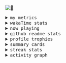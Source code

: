 [![🐙](https://hits.seeyoufarm.com/api/count/incr/badge.svg?url=https%3A%2F%2Fgithub.com%2Fktnkk%2Fhit-counter&count_bg=%23070707&title_bg=%23070707&icon=&icon_color=%23E7E7E7&title=visitors&edge_flat=true)](https://hits.seeyoufarm.com)

<details>
  <summary> <samp>my metrics</samp></summary>
  
  <br>
  
 ![🐳](https://github.com/kkhys/kkhys/blob/main/github-metrics.svg)
  
  ***
</details>

<details>
  <summary> <samp>wakaTime stats</samp></summary>
  
  <br>
  
<!--START_SECTION:waka-->
![Code Time](http://img.shields.io/badge/Code%20Time-3%2C228%20hrs%2036%20mins-blue)

**🐱 My GitHub Data** 

> 📦 5.0 MB Used in GitHub's Storage 
 > 
> 💼 Opted to Hire
 > 
> 📜 9 Public Repositories 
 > 
> 🔑 23 Private Repositories 
 > 
**I'm an Early 🐤** 

```text
🌞 Morning                6909 commits        ████████░░░░░░░░░░░░░░░░░   30.28 % 
🌆 Daytime                5497 commits        ██████░░░░░░░░░░░░░░░░░░░   24.09 % 
🌃 Evening                8510 commits        █████████░░░░░░░░░░░░░░░░   37.30 % 
🌙 Night                  1901 commits        ██░░░░░░░░░░░░░░░░░░░░░░░   08.33 % 
```
📅 **I'm Most Productive on Sunday** 

```text
Monday                   3241 commits        ████░░░░░░░░░░░░░░░░░░░░░   14.20 % 
Tuesday                  3389 commits        ████░░░░░░░░░░░░░░░░░░░░░   14.85 % 
Wednesday                3067 commits        ███░░░░░░░░░░░░░░░░░░░░░░   13.44 % 
Thursday                 3042 commits        ███░░░░░░░░░░░░░░░░░░░░░░   13.33 % 
Friday                   3243 commits        ████░░░░░░░░░░░░░░░░░░░░░   14.21 % 
Saturday                 3173 commits        ███░░░░░░░░░░░░░░░░░░░░░░   13.91 % 
Sunday                   3662 commits        ████░░░░░░░░░░░░░░░░░░░░░   16.05 % 
```


📊 **This Week I Spent My Time On** 

```text
🕑︎ Time Zone: Asia/Tokyo

💬 Programming Languages: 
Other                    35 hrs 42 mins      ███████████████░░░░░░░░░░   59.86 % 
Java                     10 hrs 25 mins      ████░░░░░░░░░░░░░░░░░░░░░   17.47 % 
TypeScript               8 hrs 33 mins       ████░░░░░░░░░░░░░░░░░░░░░   14.34 % 
SQL                      1 hr 21 mins        █░░░░░░░░░░░░░░░░░░░░░░░░   02.26 % 
MDX                      1 hr 20 mins        █░░░░░░░░░░░░░░░░░░░░░░░░   02.24 % 

🔥 Editors: 
Chrome                   35 hrs 45 mins      ███████████████░░░░░░░░░░   59.95 % 
Intellijidea             18 hrs 26 mins      ████████░░░░░░░░░░░░░░░░░   30.91 % 
WebStorm                 5 hrs 15 mins       ██░░░░░░░░░░░░░░░░░░░░░░░   08.82 % 
DataGrip                 11 mins             ░░░░░░░░░░░░░░░░░░░░░░░░░   00.32 % 

💻 Operating System: 
Mac                      59 hrs 39 mins      █████████████████████████   100.00 % 
```


 Last Updated on 2024/04/15 18:36:44 UTC
<!--END_SECTION:waka-->
  
  ***
</details>


<details>
  <summary> <samp>now playing</samp></summary>
  
  <br>
 
 [![🐟](https://spotify-github-profile.vercel.app/api/view?uid=31ryofms4dnv7mrohhepo4c4zgqu&cover_image=true&theme=default&show_offline=false&background_color=121212&bar_color=53b14f&bar_color_cover=false)](https://open.spotify.com/user/31ryofms4dnv7mrohhepo4c4zgqu)
  
  ***
</details>

<details>
  <summary> <samp>github readme stats</samp></summary>
  
  <br>
  
 <p align="left"> 
  <img alt="🐠" src="https://github-readme-stats.vercel.app/api?username=kkhys&count_private=true&show_icons=true&theme=dark&include_all_commits=true" />
  <img alt="🐟" src="https://github-readme-stats.vercel.app/api/top-langs/?username=kkhys&layout=compact&theme=dark&langs_count=10&hide=HTML,CSS,SCSS" />
</p>
  
  ***
</details>

<details>
  <summary> <samp>profile trophies</samp></summary>
  
  <br>
  
  [![🐬](https://github-profile-trophy.vercel.app/?username=kkhys&rank=SECRET,SSS,SS,S,AAA,AA,A&theme=darkhub&row=1&margin-w=10&no-bg=true)](https://github.com/ryo-ma/github-profile-trophy)
  
  ***
</details>

<details>
  <summary> <samp>summary cards</samp></summary>
  
  <br>
  
  ![🐋](https://github-profile-summary-cards.vercel.app/api/cards/profile-details?username=kkhys&theme=github_dark)
  ![🦑](https://github-profile-summary-cards.vercel.app/api/cards/repos-per-language?username=kkhys&theme=github_dark)
  ![🦭](https://github-profile-summary-cards.vercel.app/api/cards/most-commit-language?username=kkhys&theme=github_dark)
  ![🦀](https://github-profile-summary-cards.vercel.app/api/cards/stats?username=kkhys&theme=github_dark)
  ![🦈](https://github-profile-summary-cards.vercel.app/api/cards/productive-time?username=kkhys&theme=github_dark)
  
  ***
</details>

<details>
  <summary> <samp>streak stats</samp></summary>
  
  <br>
  
  [![🐠](http://github-readme-streak-stats.herokuapp.com?user=kkhys&theme=dark)](https://git.io/streak-stats)
  
  ***
</details>

<details>
  <summary> <samp>activity graph</samp></summary>
  
  <br>
  
  [![🐡](https://github-readme-activity-graph.vercel.app/graph?username=kkhys&theme=xcode)](https://github.com/ashutosh00710/github-readme-activity-graph)
  
  ***
</details>
